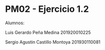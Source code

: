 # PM02 - Ejercicio 1.2

Alumnos:

Luis Gerardo Peña Medina 201920010225

Sergio Agustin Castillo Montoya 201930110081
